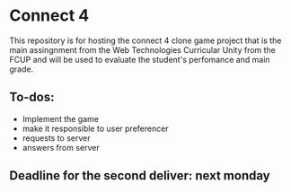 # Connect 4
This repository is for hosting the connect 4 clone game project that is the main assingnment from the Web Technologies Curricular Unity from the FCUP and will be used to evaluate the student's perfomance and main grade.

## To-dos:

* Implement the game
* make it responsible to user preferencer
* requests to server
* answers from server

## Deadline for the second deliver: next monday
